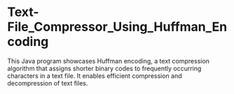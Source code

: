 # Text-File_Compressor_Using_Huffman_Encoding
This Java program showcases Huffman encoding, a text compression algorithm that assigns shorter binary codes to frequently occurring characters in a text file. It enables efficient compression and decompression of text files. 
